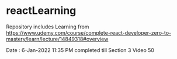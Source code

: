 # reactLearning

Repository includes Learning from 
https://www.udemy.com/course/complete-react-developer-zero-to-mastery/learn/lecture/14849318#overview

Date :  6-Jan-2022 11:35 PM completed till Section 3 Video 50
